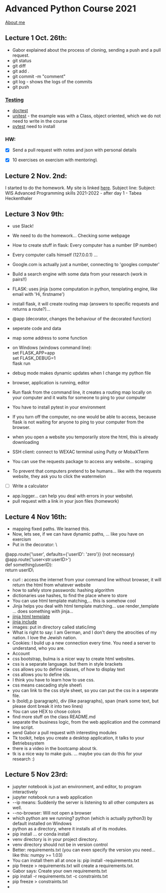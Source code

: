 # Advanced Python Course 2021

[About me](https://tabeaheckenthaler.github.io/aboutMe)

## Lecture 1 Oct. 26th:

* Gabor explained about the process of cloning, sending a push and a pull request.
* git status
* git diff
* git add .
* git commit -m "comment"
* git log - shows the logs of the commits
* git push


### [Testing](https://code-maven.com/slides/python/testing-demo)

* [doctest](https://code-maven.com/slides/python/testing-demo-doctest)
* [unitest](https://code-maven.com/slides/python/testing-demo-unittest) - the example was with a Class, object oriented, which we do not need to write in the course
* [pytest](https://code-maven.com/slides/python/testing-demo-pytest) need to install

### HW:

- [x] Send a pull request with notes and json with personal details
- [x] 10 exercises on exercism with mentoring\


## Lecture 2 Nov. 2nd:
I started to do the homework. 
My site is linked [here](https://tabeaheckenthaler.github.io).
Subject line: Subject: WIS Advanced Programming skills 2021-2022 - after day 1 - Tabea Heckenthaler

## Lecture 3 Nov 9th:
* use Slack!
* We need to do the homework... Checking some webpage
* How to create stuff in flask: Every computer has a number (IP number)
* Every computer calls himself (127.0.0.1) ...
* Google.com is actually just a number, connecting to 'googles computer'
* Build a search engine with some data from your research (work in pairs!!)
* FLASK: uses jinja (some computation in python, templating engine, like email with 'Hi, firstname')
* install flask, it will create routing map (answers to specific requests and returns a route?)... 
* @app (decorator, changes the behaviour of the decorated function)
* seperate code and data
* map some address to some function
* on Windows (windows command line): <br />
set FLASK_APP=app <br />
set FLASK_DEBUG=1 <br />
flask run

* debug mode makes dynamic updates when I change my python file
* browser, application is running, editor
* Run flask from the command line, it creates a routing map locally on your computer and it waits for someone to ping to your computer
* You have to install pytest in your environment
* If you turn off the computer, no one would be able to access, because flask is not waiting for anyone to ping to your computer from the browser.
* when you open a website you temporarily store the html, this is already downloading
* SSH client: connect to WEXAC terminal using Putty or MobaXTerm
* You can use the requests package to access any website... scraping
* To prevent that computers pretend to be humans... like with the requests website, they ask you to click the watermelon
- [ ] Write a calculator 
- app.logger... can help you deal with errors in your website\
- pull request with a link in your json files (homework)

## Lecture 4 Nov 16th:
* mapping fixed paths. We learned this. 
* Now, lets see, if we can have dynamic paths, ... like you have on exercism
* Put in the decorator: \

@app.route{'\user\', defaults={'userID': 'zero'}} (not necessary)\
@app.route('\user\<str:userID>') \
def something(userID):\
 return userID\
* curl : access the internet from your command line without browser, it will return the html from whatever website
* how to safely store passwords: hashing algorithm
* dictionaries use hashes, to find the place where to store
* You can use html template matching,... this is somehow cool
* Jinja helps you deal with html template matching... use render_template ... does something with jinja... 
* [jinja html template](https://code-maven.com/slides/python/flask-jinja-list-of-dictionaries)
* [jinja include](https://code-maven.com/slides/python/flask-jinja-include)
* images: put in directory called static/img
* What is right to say: I am German, and I don't deny the atrocities of my nation. I love the Jewish nation. 
* Cookies: I build up a new connection every time. You need a server to understand, who you are. 
* Account
* css bootstrap, bulma is a nicer way to create html websites. 
* css is a separate language. but them in style brackets
* css allows you to define classes, of how to display text 
* css allows you to define ids.
* I think you have to learn how to use css. 
* css means cascading style sheet\
* you can link to the css style sheet, so you can put the css in a seperate file. 
* b (bold),p (paragraph), div (like paragraphs), span (mark some text, but please dont break it into two lines)
* You can use HEX to chose colors
* find more stuff on the class README.md
* separate the business logic, from the web application and the command line script.
* send Gabor a pull request with interesting modules
* Tk toolkit, helps you create a desktop application, it talks to your Betriebssystem
* there is a video in the bootcamp about tk.
* tk is a nice way to make guis. ... maybe you can do this for your research :)


## Lecture 5 Nov 23rd:
* jupyter notebook is just an environment, and editor, to program interactively
* jupyter notebook run a web application
* --ip means: Suddenly the server is listening to all other computers as well. 
* --no-browser: Will not open a browser
* which python are we running? python (which is actually python3) by default installed on Windows
* python as a directory, where it installs all of its modules. 
* pip install ... or conda install
* venv directory is in your project directory.
* venv directory should not be in version control
* Better: requirements.txt (you can even specify the version you need... like this: numpy >= 1.03)
* You can install them all at once is: pip install -requirements.txt
* pip freeze > requirements.txt will create a requirements.txt. 
* Gabor says: Create your own requirements.txt
* pip install -r requirements.txt -c constraints.txt
* pip freeze > constraints.txt
* 